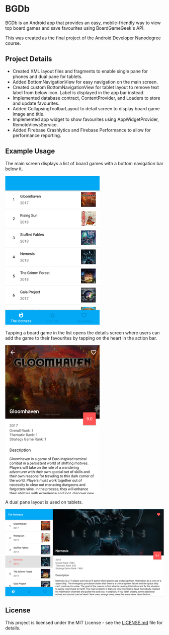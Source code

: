 # BGDb

BGDb is an Android app that provides an easy, mobile-friendly way to view top board games and save favourites using BoardGameGeek's API.

This was created as the final project of the Android Developer Nanodegree course.

## Project Details

- Created XML layout files and fragments to enable single pane for phones and dual pane for tablets.
- Added BottomNavigationView for easy navigation on the main screen.
- Created custom BottomNavigationView for tablet layout to remove text label from below icon. Label is displayed in the app bar instead.
- Implemented database contract, ContentProvider, and Loaders to store and update favourites.
- Added CollapsingToolbarLayout to detail screen to display board game image and title.
- Implemented app widget to show favourites using AppWidgetProvider, RemoteViewsService.
- Added Firebase Crashlytics and Firebase Performance to allow for performance reporting.

## Example Usage

The main screen displays a list of board games with a bottom navigation bar below it.

![Main screen](./img/main.png)


Tapping a board game in the list opens the details screen where users can add the game to their favourites by tapping on the heart in the action bar.

![Detail screen](./img/detail.png)


A dual pane layout is used on tablets.

![Tablet layout](./img/tablet.png)

## License

This project is licensed under the MIT License - see the [LICENSE.md](LICENSE.md) file for details.